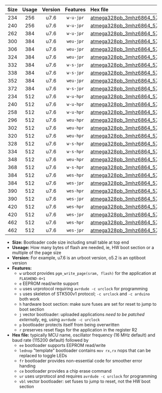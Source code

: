 |Size|Usage|Version|Features|Hex file|
|:-:|:-:|:-:|:-:|:--|
|234|256|u7.6|`w-u-jpr`|[atmega328pb_3mhz6864_57600bps_ur_vbl.hex](https://raw.githubusercontent.com/stefanrueger/urboot/main//atmega328pb_3mhz6864_57600bps_ur_vbl.hex)|
|240|256|u7.6|`w-u-jpr`|[atmega328pb_3mhz6864_57600bps_lednop_ur_vbl.hex](https://raw.githubusercontent.com/stefanrueger/urboot/main//atmega328pb_3mhz6864_57600bps_lednop_ur_vbl.hex)|
|262|384|u7.6|`w-u-jpr`|[atmega328pb_3mhz6864_57600bps_lednop_fr_ur_vbl.hex](https://raw.githubusercontent.com/stefanrueger/urboot/main//atmega328pb_3mhz6864_57600bps_lednop_fr_ur_vbl.hex)|
|300|384|u7.6|`weu-jpr`|[atmega328pb_3mhz6864_57600bps_ee_ur_vbl.hex](https://raw.githubusercontent.com/stefanrueger/urboot/main//atmega328pb_3mhz6864_57600bps_ee_ur_vbl.hex)|
|306|384|u7.6|`weu-jpr`|[atmega328pb_3mhz6864_57600bps_ee_lednop_ur_vbl.hex](https://raw.githubusercontent.com/stefanrueger/urboot/main//atmega328pb_3mhz6864_57600bps_ee_lednop_ur_vbl.hex)|
|324|384|u7.6|`weu-jpr`|[atmega328pb_3mhz6864_57600bps_ee_lednop_fr_ur_vbl.hex](https://raw.githubusercontent.com/stefanrueger/urboot/main//atmega328pb_3mhz6864_57600bps_ee_lednop_fr_ur_vbl.hex)|
|332|384|u7.6|`w-s-jpr`|[atmega328pb_3mhz6864_57600bps_vbl.hex](https://raw.githubusercontent.com/stefanrueger/urboot/main//atmega328pb_3mhz6864_57600bps_vbl.hex)|
|338|384|u7.6|`w-s-jpr`|[atmega328pb_3mhz6864_57600bps_lednop_vbl.hex](https://raw.githubusercontent.com/stefanrueger/urboot/main//atmega328pb_3mhz6864_57600bps_lednop_vbl.hex)|
|352|384|u7.6|`weu-jpr`|[atmega328pb_3mhz6864_57600bps_ee_lednop_fr_ce_ur_vbl.hex](https://raw.githubusercontent.com/stefanrueger/urboot/main//atmega328pb_3mhz6864_57600bps_ee_lednop_fr_ce_ur_vbl.hex)|
|372|384|u7.6|`w-s-jpr`|[atmega328pb_3mhz6864_57600bps_lednop_fr_vbl.hex](https://raw.githubusercontent.com/stefanrueger/urboot/main//atmega328pb_3mhz6864_57600bps_lednop_fr_vbl.hex)|
|234|512|u7.6|`w-u-hpr`|[atmega328pb_3mhz6864_57600bps_ur.hex](https://raw.githubusercontent.com/stefanrueger/urboot/main//atmega328pb_3mhz6864_57600bps_ur.hex)|
|240|512|u7.6|`w-u-hpr`|[atmega328pb_3mhz6864_57600bps_lednop_ur.hex](https://raw.githubusercontent.com/stefanrueger/urboot/main//atmega328pb_3mhz6864_57600bps_lednop_ur.hex)|
|258|512|u7.6|`w-u-hpr`|[atmega328pb_3mhz6864_57600bps_lednop_fr_ur.hex](https://raw.githubusercontent.com/stefanrueger/urboot/main//atmega328pb_3mhz6864_57600bps_lednop_fr_ur.hex)|
|296|512|u7.6|`weu-hpr`|[atmega328pb_3mhz6864_57600bps_ee_ur.hex](https://raw.githubusercontent.com/stefanrueger/urboot/main//atmega328pb_3mhz6864_57600bps_ee_ur.hex)|
|302|512|u7.6|`weu-hpr`|[atmega328pb_3mhz6864_57600bps_ee_lednop_ur.hex](https://raw.githubusercontent.com/stefanrueger/urboot/main//atmega328pb_3mhz6864_57600bps_ee_lednop_ur.hex)|
|320|512|u7.6|`weu-hpr`|[atmega328pb_3mhz6864_57600bps_ee_lednop_fr_ur.hex](https://raw.githubusercontent.com/stefanrueger/urboot/main//atmega328pb_3mhz6864_57600bps_ee_lednop_fr_ur.hex)|
|328|512|u7.6|`w-s-hpr`|[atmega328pb_3mhz6864_57600bps.hex](https://raw.githubusercontent.com/stefanrueger/urboot/main//atmega328pb_3mhz6864_57600bps.hex)|
|334|512|u7.6|`w-s-hpr`|[atmega328pb_3mhz6864_57600bps_lednop.hex](https://raw.githubusercontent.com/stefanrueger/urboot/main//atmega328pb_3mhz6864_57600bps_lednop.hex)|
|348|512|u7.6|`weu-hpr`|[atmega328pb_3mhz6864_57600bps_ee_lednop_fr_ce_ur.hex](https://raw.githubusercontent.com/stefanrueger/urboot/main//atmega328pb_3mhz6864_57600bps_ee_lednop_fr_ce_ur.hex)|
|368|512|u7.6|`w-s-hpr`|[atmega328pb_3mhz6864_57600bps_lednop_fr.hex](https://raw.githubusercontent.com/stefanrueger/urboot/main//atmega328pb_3mhz6864_57600bps_lednop_fr.hex)|
|384|512|u7.6|`wes-hpr`|[atmega328pb_3mhz6864_57600bps_ee.hex](https://raw.githubusercontent.com/stefanrueger/urboot/main//atmega328pb_3mhz6864_57600bps_ee.hex)|
|384|512|u7.6|`wes-jpr`|[atmega328pb_3mhz6864_57600bps_ee_vbl.hex](https://raw.githubusercontent.com/stefanrueger/urboot/main//atmega328pb_3mhz6864_57600bps_ee_vbl.hex)|
|390|512|u7.6|`wes-hpr`|[atmega328pb_3mhz6864_57600bps_ee_lednop.hex](https://raw.githubusercontent.com/stefanrueger/urboot/main//atmega328pb_3mhz6864_57600bps_ee_lednop.hex)|
|390|512|u7.6|`wes-jpr`|[atmega328pb_3mhz6864_57600bps_ee_lednop_vbl.hex](https://raw.githubusercontent.com/stefanrueger/urboot/main//atmega328pb_3mhz6864_57600bps_ee_lednop_vbl.hex)|
|420|512|u7.6|`wes-hpr`|[atmega328pb_3mhz6864_57600bps_ee_lednop_fr.hex](https://raw.githubusercontent.com/stefanrueger/urboot/main//atmega328pb_3mhz6864_57600bps_ee_lednop_fr.hex)|
|420|512|u7.6|`wes-jpr`|[atmega328pb_3mhz6864_57600bps_ee_lednop_fr_vbl.hex](https://raw.githubusercontent.com/stefanrueger/urboot/main//atmega328pb_3mhz6864_57600bps_ee_lednop_fr_vbl.hex)|
|462|512|u7.6|`wes-hpr`|[atmega328pb_3mhz6864_57600bps_ee_lednop_fr_ce.hex](https://raw.githubusercontent.com/stefanrueger/urboot/main//atmega328pb_3mhz6864_57600bps_ee_lednop_fr_ce.hex)|
|462|512|u7.6|`wes-jpr`|[atmega328pb_3mhz6864_57600bps_ee_lednop_fr_ce_vbl.hex](https://raw.githubusercontent.com/stefanrueger/urboot/main//atmega328pb_3mhz6864_57600bps_ee_lednop_fr_ce_vbl.hex)|

- **Size:** Bootloader code size including small table at top end
- **Useage:** How many bytes of flash are needed, ie, HW boot section or a multiple of the page size
- **Version:** For example, u7.6 is an urboot version, o5.2 is an optiboot version
- **Features:**
  + `w` urboot provides `pgm_write_page(sram, flash)` for the application at `FLASHEND-4+1`
  + `e` EEPROM read/write support
  + `u` uses urprotocol requiring `avrdude -c urclock` for programming
  + `s` uses skeleton of STK500v1 protocol; `-c urclock` and `-c arduino` both work
  + `h` hardware boot section: make sure fuses are set for reset to jump to boot section
  + `j` vector bootloader: uploaded applications *need to be patched externally*, eg, using `avrdude -c urclock`
  + `p` bootloader protects itself from being overwritten
  + `r` preserves reset flags for the application in the register R2
- **Hex file:** typically MCU name, oscillator frequency (16 MHz default) and baud rate (115200 default) followed by
  + `ee` bootloader supports EEPROM read/write
  + `lednop` "template" bootloader contains `mov rx,rx` nops that can be replaced to toggle LEDs
  + `fr` bootloader provides non-essential code for smoother error handing
  + `ce` bootloader provides a chip erase command
  + `ur` uses urprotocol and requires `avrdude -c urclock` for programming
  + `vbl` vector bootloader: set fuses to jump to reset, not the HW boot section
